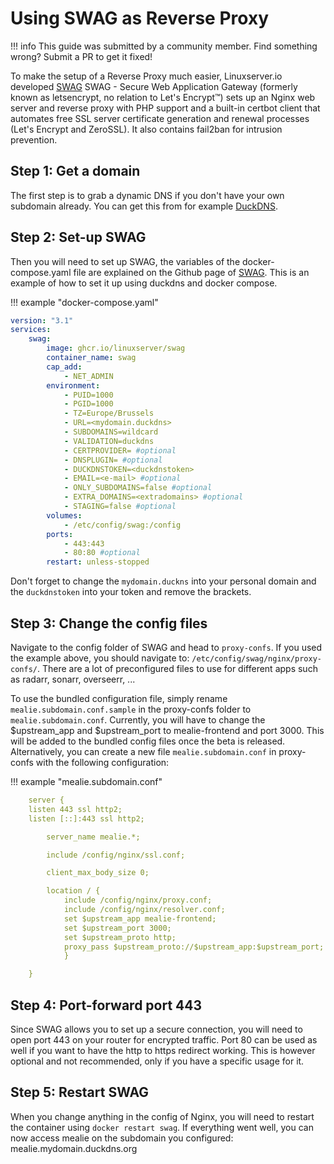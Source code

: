 # Using SWAG as Reverse Proxy

!!! info
	This guide was submitted by a community member. Find something wrong? Submit a PR to get it fixed!



To make the setup of a Reverse Proxy much easier, Linuxserver.io developed [SWAG](https://github.com/linuxserver/docker-swag)
SWAG - Secure Web Application Gateway (formerly known as letsencrypt, no relation to Let's Encrypt™) sets up an Nginx web server and reverse proxy with PHP support and a built-in certbot client that automates free SSL server certificate generation and renewal processes (Let's Encrypt and ZeroSSL). It also contains fail2ban for intrusion prevention.

## Step 1: Get a domain

The first step is to grab a dynamic DNS if you don't have your own subdomain already. You can get this from for example [DuckDNS](https://www.duckdns.org).

## Step 2: Set-up SWAG

Then you will need to set up SWAG, the variables of the docker-compose.yaml file are explained on the Github page of [SWAG](https://github.com/linuxserver/docker-swag).
This is an example of how to set it up using duckdns and docker compose.

!!! example "docker-compose.yaml"
```yaml
version: "3.1"
services:
	swag:
		image: ghcr.io/linuxserver/swag
		container_name: swag
		cap_add:
			- NET_ADMIN
		environment:
			- PUID=1000
			- PGID=1000
			- TZ=Europe/Brussels
			- URL=<mydomain.duckdns>
			- SUBDOMAINS=wildcard
			- VALIDATION=duckdns
			- CERTPROVIDER= #optional
			- DNSPLUGIN= #optional
			- DUCKDNSTOKEN=<duckdnstoken>
			- EMAIL=<e-mail> #optional
			- ONLY_SUBDOMAINS=false #optional
			- EXTRA_DOMAINS=<extradomains> #optional
			- STAGING=false #optional
		volumes:
			- /etc/config/swag:/config
		ports:
			- 443:443
			- 80:80 #optional
		restart: unless-stopped
```

Don't forget to change the <code>mydomain.duckns</code> into your personal domain and the <code>duckdnstoken</code> into your token and remove the brackets.

## Step 3: Change the config files

Navigate to the config folder of SWAG and head to <code>proxy-confs</code>. If you used the example above, you should navigate to: <code>/etc/config/swag/nginx/proxy-confs/</code>.
There are a lot of preconfigured files to use for different apps such as radarr, sonarr, overseerr, ...

To use the bundled configuration file, simply rename <code>mealie.subdomain.conf.sample</code> in the proxy-confs folder to <code>mealie.subdomain.conf</code>. Currently, you will have to change the $upstream_app and $upstream_port to mealie-frontend and port 3000. This will be added to the bundled config files once the beta is released.
Alternatively, you can create a new file <code>mealie.subdomain.conf</code> in proxy-confs with the following configuration:

!!! example "mealie.subdomain.conf"
```yaml
    server {
    listen 443 ssl http2;
    listen [::]:443 ssl http2;

    	server_name mealie.*;

    	include /config/nginx/ssl.conf;

    	client_max_body_size 0;

    	location / {
        	include /config/nginx/proxy.conf;
        	include /config/nginx/resolver.conf;
        	set $upstream_app mealie-frontend;
        	set $upstream_port 3000;
        	set $upstream_proto http;
        	proxy_pass $upstream_proto://$upstream_app:$upstream_port;
    		}

	}
```

## Step 4: Port-forward port 443

Since SWAG allows you to set up a secure connection, you will need to open port 443 on your router for encrypted traffic. Port 80 can be used as well if you want to have the http to https redirect working. This is however optional and not recommended, only if you have a specific usage for it.

## Step 5: Restart SWAG

When you change anything in the config of Nginx, you will need to restart the container using <code>docker restart swag</code>.
If everything went well, you can now access mealie on the subdomain you configured: mealie.mydomain.duckdns.org
